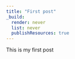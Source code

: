```yaml
---
title: "First post"
_build:
  render: never
  list: never
  publishResources: true
---
```


This is my first post

